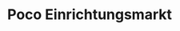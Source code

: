 ---
title: "Poco Einrichtungsmarkt"
url: /eningen-unter-achalm/poco-einrichtungsmarkt/
shop: Raumausstattung
---